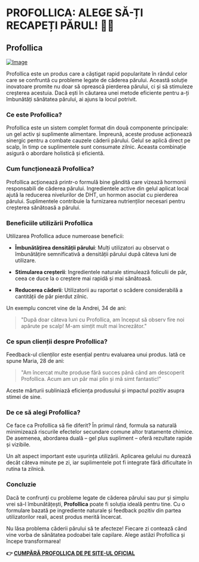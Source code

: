 # PROFOLLICA: ALEGE SĂ-ȚI RECAPEȚI PĂRUL! 🧴✨

## Profollica

[![Image](https://www2.sellhealth.com/57/profollica_728_90.jpg)](https://gchaffi.com/3OBV3h1W)

Profollica este un produs care a câștigat rapid popularitate în rândul celor care se confruntă cu probleme legate de căderea părului. Această soluție inovatoare promite nu doar să oprească pierderea părului, ci și să stimuleze creșterea acestuia. Dacă ești în căutarea unei metode eficiente pentru a-ți îmbunătăți sănătatea părului, ai ajuns la locul potrivit.

### Ce este Profollica?

Profollica este un sistem complet format din două componente principale: un gel activ și suplimente alimentare. Împreună, aceste produse acționează sinergic pentru a combate cauzele căderii părului. Gelul se aplică direct pe scalp, în timp ce suplimentele sunt consumate zilnic. Aceasta combinație asigură o abordare holistică și eficientă.

### Cum funcționează Profollica?

Profollica acționează printr-o formulă bine gândită care vizează hormonii responsabili de căderea părului. Ingredientele active din gelul aplicat local ajută la reducerea nivelurilor de DHT, un hormon asociat cu pierderea părului. Suplimentele contribuie la furnizarea nutrienților necesari pentru creșterea sănătoasă a părului.

### Beneficiile utilizării Profollica

Utilizarea Profollica aduce numeroase beneficii:

- **Îmbunătățirea densității părului**: Mulți utilizatori au observat o îmbunătățire semnificativă a densității părului după câteva luni de utilizare.
  
- **Stimularea creșterii**: Ingredientele naturale stimulează foliculii de păr, ceea ce duce la o creștere mai rapidă și mai sănătoasă.

- **Reducerea căderii**: Utilizatorii au raportat o scădere considerabilă a cantității de păr pierdut zilnic.

Un exemplu concret vine de la Andrei, 34 de ani:

> "După doar câteva luni cu Profollica, am început să observ fire noi apărute pe scalp! M-am simțit mult mai încrezător."

### Ce spun clienții despre Profollica?

Feedback-ul clienților este esențial pentru evaluarea unui produs. Iată ce spune Maria, 28 de ani:

> "Am încercat multe produse fără succes până când am descoperit Profollica. Acum am un păr mai plin și mă simt fantastic!"

Aceste mărturii subliniază eficiența produsului și impactul pozitiv asupra stimei de sine.

### De ce să alegi Profollica?

Ce face ca Profollica să fie diferit? În primul rând, formula sa naturală minimizează riscurile efectelor secundare comune altor tratamente chimice. De asemenea, abordarea duală – gel plus supliment – oferă rezultate rapide și vizibile.

Un alt aspect important este ușurința utilizării. Aplicarea gelului nu durează decât câteva minute pe zi, iar suplimentele pot fi integrate fără dificultate în rutina ta zilnică.

### Concluzie

Dacă te confrunți cu probleme legate de căderea părului sau pur și simplu vrei să-l îmbunătățești, **Profollica** poate fi soluția ideală pentru tine. Cu o formulare bazată pe ingrediente naturale și feedback pozitiv din partea utilizatorilor reali, acest produs merită încercat.

Nu lăsa problema căderii părului să te afecteze! Fiecare zi contează când vine vorba de sănătatea podoabei tale capilare. Alege astăzi Profollica și începe transformarea!



**👉 [CUMPĂRĂ PROFOLLICA DE PE SITE-UL OFICIAL](https://gchaffi.com/3OBV3h1W)**